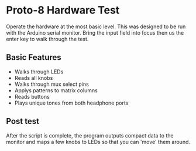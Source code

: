 # Proto-8 Hardware Test

Operate the hardware at the most basic level.  This was designed to be run with the Arduino serial monitor.  Bring the input field into focus then us the enter key to walk through the test.

## Basic Features

* Walks through LEDs
* Reads all knobs
* Walks through mux select pins
* Applys patterns to matrix columns
* Reads buttons
* Plays unique tones from both headphone ports

## Post test

After the script is complete, the program outputs compact data to the monitor and maps a few knobs to LEDs so that you can 'move' them around.